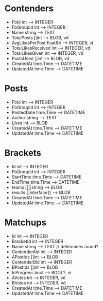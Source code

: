 # Contenders
* FbId int                        --> INTEGER
* FbGroupId int                   --> INTEGER
* Name string                     --> TEXT
* TotalPosts []int                --> BLOB, vd
* AvgLikesPerPost float64         --> INTEGER, vi
* TotalLikesReceived int          --> INTEGER, vd
* TotalLikesGiven int             --> INTEGER, vd
* PostsUsed []int                 --> BLOB, vd
* CreatedAt time.Time             --> DATETIME
* UpdatedAt time.Time             --> DATETIME


# Posts
* FbId int                        --> INTEGER
* FbGroupId int                   --> INTEGER
* PostedDate time.Time            --> DATETIME
* Author string                   --> TEXT
* Likes int                       --> BLOB
* CreatedAt time.Time             --> DATETIME
* UpdatedAt time.Time             --> DATETIME


# Brackets
* Id int                          --> INTEGER
* FbGroupId int                   --> INTEGER
* StartTime time.Time             --> DATETIME
* EndTime time.Time               --> DATETIME
* teams [][]string                --> BLOB
* results []interface{}           --> BLOB
* CreatedAt time.Time             --> DATETIME
* UpdatedAt time.Time             --> DATETIME


# Matchups
* Id int                          --> INTEGER
* BracketId int                   --> INTEGER
* Name string                     --> TEXT  // determines round?
* ContenderAId int                --> INTEGER
* APostIds []int                  --> BLOB
* ContenderBId int                --> INTEGER
* BPostIds []int                  --> BLOB
* InProgress bool                 --> BOOL?, vi
* AVotes     int                  --> INTEGER, vd
* BVotes     int                  --> INTEGER, vd
* CreatedAt time.Time             --> DATETIME
* UpdatedAt time.Time             --> DATETIME
